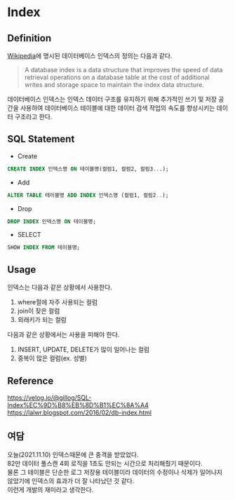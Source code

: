 # Index

## Definition

[Wikipedia](https://en.wikipedia.org/wiki/Database_index)에 명시된 데이터베이스 인덱스의 정의는 다음과 같다.
> A database index is a data structure that improves the speed of data retrieval operations on a database table at the cost of additional writes and storage space to maintain the index data structure.

데이터베이스 인덱스는 인덱스 데이터 구조를 유지하기 위해 추가적인 쓰기 및 저장 공간을 사용하여 데이터베이스 테이블에 대한 데이터 검색 작업의 속도를 향상시키는 데이터 구조라고 한다.

## SQL Statement

* Create
```SQL
CREATE INDEX 인덱스명 ON 테이블명(컬럼1, 컬럼2, 컬럼3...);
```
* Add
```SQL
ALTER TABLE 테이블명 ADD INDEX 인덱스명 (컬럼1, 컬럼2..);
```
* Drop
```SQL
DROP INDEX 인덱스명 ON 테이블명;
```
* SELECT
```SQL
SHOW INDEX FROM 테이블명;
```
## Usage
인덱스는 다음과 같은 상황에서 사용한다.
1. where절에 자주 사용되는 컬럼
2. join이 잦은 컬럼
3. 외래키가 되는 컬럼

다음과 같은 상황에서는 사용을 피해야 한다.
1. INSERT, UPDATE, DELETE가 많이 일어나는 컬럼
2. 중복이 많은 컬럼(ex. 성별)

## Reference
https://velog.io/@gillog/SQL-Index%EC%9D%B8%EB%8D%B1%EC%8A%A4  
https://lalwr.blogspot.com/2016/02/db-index.html

## 여담
오늘(2021.11.10) 인덱스때문에 큰 충격을 받았었다.  
82만 데이터 풀스캔 4회 로직을 1초도 안되는 시간으로 처리해줬기 때문이다.  
물론 그 테이블은 단순한 로그 저장용 테이블이라 데이터의 수정이나 삭제가 일어나지 않았기에 인덱스의 효과가 더 잘 나타났던 것 같다.  
이런게 개발의 재미라고 생각한다.